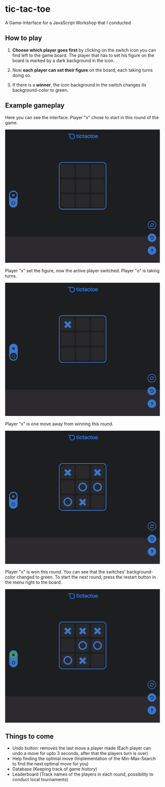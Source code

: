 # tic-tac-toe
A Game-Interface for a JavaScript Workshop that I conducted

## How to play
1. **Choose which player goes first** by clicking on the switch icon you can find left to the game board. The player that has to set his figure on the board is marked by a dark background in the icon.

2. Now **each player can set their figure** on the board, each taking turns doing so.

3. If there is a **winner**, the icon background in the switch changes its background-color to green.

## Example gameplay

Here you can see the interface. Player "x" chose to start in this round of the game.

![Player "X" chose to start](https://github.com/niquet/tic-tac-toe/blob/master/images/player_chosen.png?raw=true)

Player "x" set the figure, now the active player switched. Player "o" is taking turns.

![Player "X" chose to start](https://github.com/niquet/tic-tac-toe/blob/master/images/taking_turns.png?raw=true)

Player "x" is one move away from winning this round.

![Player "X" chose to start](https://github.com/niquet/tic-tac-toe/blob/master/images/last_move.png?raw=true)

Player "x" is won this round. You can see that the switches' background-color changed to green. To start the next round, press the restart button in the menu right to the board.

![Player "X" chose to start](https://github.com/niquet/tic-tac-toe/blob/master/images/winner.png?raw=true)

## Things to come
- Undo button: removes the last move a player made (Each player can undo a move for upto 3 seconds, after that the players turn is over)
- Help finding the optimal move (Implementation of the Min-Max-Search to find the next optimal move for you)
- Database (Keeping track of game history)
- Leaderboard (Track names of the players in each round, possibility to conduct local tournaments)
